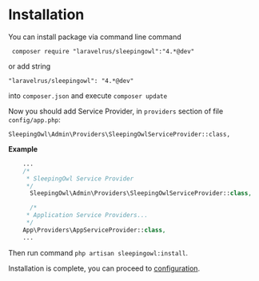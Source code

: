 # Installation

You can install package via command line command
```
 composer require "laravelrus/sleepingowl":"4.*@dev"
```
or add string
```
"laravelrus/sleepingowl": "4.*@dev"
```
into `composer.json` and execute `composer update`

Now you should add Service Provider, in `providers` section of file `config/app.php`:

```
SleepingOwl\Admin\Providers\SleepingOwlServiceProvider::class,
```

**Example**
```php
    ...
    /*
     * SleepingOwl Service Provider
     */
      SleepingOwl\Admin\Providers\SleepingOwlServiceProvider::class,

      /*
     * Application Service Providers...
     */
    App\Providers\AppServiceProvider::class,
    ...
```

Then run command `php artisan sleepingowl:install`.

Installation is complete, you can proceed to [configuration](configuration).
